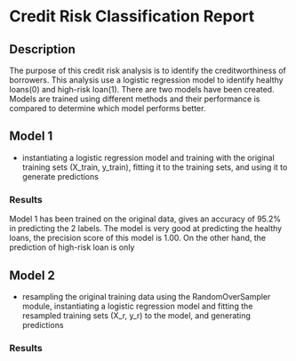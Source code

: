 # Credit Risk Classification Report

## Description
The purpose of this credit risk analysis is to identify the creditworthiness of borrowers. This analysis use a logistic regression model to identify healthy loans(0) and high-risk loan(1). There are two models have been created. Models are trained using different methods and their performance is compared to determine which model performs better. 

## Model 1
* instantiating a logistic regression model and training with the original training sets (X_train, y_train), fitting it to the training sets, and using it to generate predictions <br>

### Results
Model 1 has been trained on the original data, gives an accuracy of 95.2% in predicting the 2 labels. The model is very good at predicting the healthy loans, the precision score of this model is 1.00. On the other hand, the prediction of high-risk loan is only 


## Model 2
*  resampling the original training data using the RandomOverSampler module, instantiating a logistic regression model and fitting the resampled training sets (X_r, y_r) to the model, and generating predictions <br>

### Results
